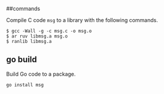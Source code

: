 
##commands

Compile C code `msg` to a library with the following commands.

```
$ gcc -Wall -g -c msg.c -o msg.o
$ ar ruv libmsg.a msg.o
$ ranlib libmsg.a
```
 
 ## go build
 
 Build Go code to a package.
 
 ```
 go install msg
```